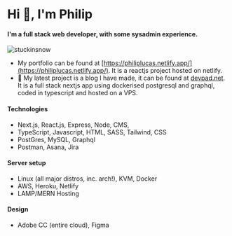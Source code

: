 # Hi 👋, I'm Philip 
#### I'm a full stack web developer, with some sysadmin experience.

<p align="left"> <img src="https://komarev.com/ghpvc/?username=stuckinsnow&label=Profile%20views&color=0e75b6&style=flat" alt="stuckinsnow" /> </p>

- My portfolio can be found at [https://philiplucas.netlify.app/](https://philiplucas.netlify.app/). It is a reactjs project hosted on netlify. 
- 🔭 My latest project is a blog I have made, it can be found at [devpad.net](https://devpad.net). It is a full stack nextjs app using dockerised postgresql and graphql, coded in typescript and hosted on a VPS.

#### Technologies 

* Next.js, React.js, Express, Node, CMS, 
* TypeScript, Javascript, HTML, SASS, Tailwind, CSS
* PostGres, MySQL, Graphql
* Postman, Asana, Jira
  
#### Server setup

* Linux (all major distros, inc. arch!), KVM, Docker
* AWS, Heroku, Netlify
* LAMP/MERN Hosting

#### Design 

* Adobe CC (entire cloud), Figma
